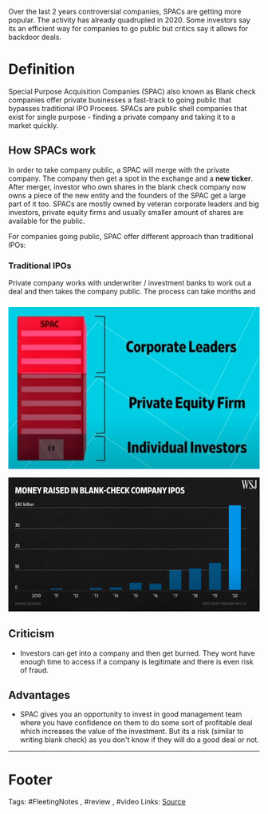 Over the last 2 years
controversial companies, SPACs are getting more popular. The activity has already quadrupled in 2020. Some investors say its an efficient way for companies to go public but critics say it allows for backdoor deals.


# Definition
Special Purpose Acquisition Companies (SPAC) also known as Blank check companies offer private businesses a fast-track to going public that bypasses traditional IPO Process. 
SPACs are public shell companies that exist for single purpose - finding a private company and taking it to a market quickly.
## How SPACs work
In order to take company public, a SPAC will merge with the private company. The company then get a spot in the exchange and a **new ticker**. After merger, investor who own shares in the blank check company now owns a piece of the new entity and the founders of the SPAC get a large part of it too. SPACs are mostly owned by veteran corporate leaders and big investors, private equity firms and usually smaller amount of shares are available for the public. 

For companies going public, SPAC offer different approach than traditional IPOs:
### Traditional IPOs
Private company works with underwriter / investment banks to work out a deal and then takes the company public. The process can take months and 
### 

![SPAC Ownership](https://github.com/hashxim/hconMD/raw/master/Work_MD/Resources/SPAC%20Ownership.JPG)



![](https://github.com/hashxim/hconMD/raw/master/Work_MD/Resources/image.png)

## Criticism
- Investors can get into a company and then get burned. They wont have enough time to access if a company is legitimate and there is even risk of fraud.

## Advantages
- SPAC gives you an opportunity to invest in good management team where you have confidence on them to do some sort of profitable deal which increases the value of the investment. But its a risk (similar to writing blank check) as you don't know if they will do a good deal or not. 


---

# Footer
Tags: #FleetingNotes , #review , #video
Links:
[Source](https://www.youtube.com/watch?edufilter=NULL&v=okyT7KfnFrI&ab_channel=WallStreetJournal)
<!--stackedit_data:
eyJoaXN0b3J5IjpbMTg5MzU0NDQ4MSwtNDgyNTcxNzUsMTk1NT
I0NTM3OF19
-->